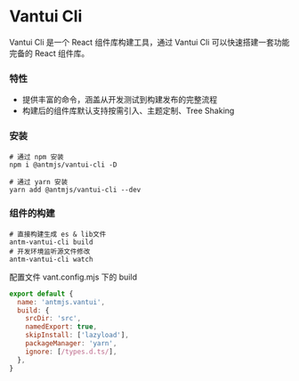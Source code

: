 # Vantui Cli

Vantui Cli 是一个 React 组件库构建工具，通过 Vantui Cli 可以快速搭建一套功能完备的 React 组件库。

### 特性

- 提供丰富的命令，涵盖从开发测试到构建发布的完整流程
- 构建后的组件库默认支持按需引入、主题定制、Tree Shaking

### 安装

```shell
# 通过 npm 安装
npm i @antmjs/vantui-cli -D

# 通过 yarn 安装
yarn add @antmjs/vantui-cli --dev
```

### 组件的构建

```shell
# 直接构建生成 es & lib文件
antm-vantui-cli build
# 开发环境监听源文件修改
antm-vantui-cli watch
```

配置文件 vant.config.mjs 下的 build

```js
export default {
  name: 'antmjs.vantui',
  build: {
    srcDir: 'src',
    namedExport: true,
    skipInstall: ['lazyload'],
    packageManager: 'yarn',
    ignore: [/types.d.ts/],
  },
}
```
